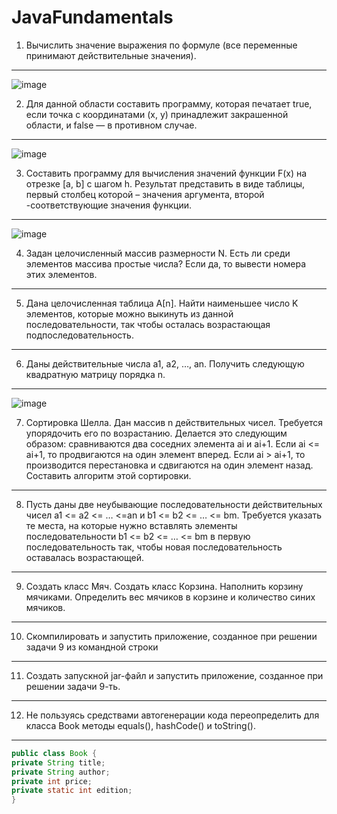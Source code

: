 # JavaFundamentals
1. Вычислить значение выражения по формуле (все переменные принимают действительные значения).
----------------------------------------------------------------------------------------------
![image](https://user-images.githubusercontent.com/91383472/192101566-abf92945-4f28-4696-901a-c670aeec7707.png)

2. Для данной области составить программу, которая печатает true, если точка с координатами (х, у) принадлежит закрашенной области, и false — в противном случае.
--------------------------------
![image](https://user-images.githubusercontent.com/91383472/192101725-44aeebab-e6e1-4b03-9b1c-09e805f51c34.png)

3. Составить программу для вычисления значений функции F(x) на отрезке [а, b] с шагом h. Результат представить в виде таблицы, первый столбец которой – значения аргумента, второй -соответствующие значения функции.
--------------------------------------------------------
![image](https://user-images.githubusercontent.com/91383472/192101780-30197da1-c832-47e3-bd9b-bbd5abe7b437.png)

4. Задан целочисленный массив размерности N. Есть ли среди элементов массива простые числа? Если да, то вывести номера этих элементов.
----------------------------------------------

5. Дана целочисленная таблица А[n]. Найти наименьшее число K элементов, которые можно выкинуть из данной последовательности, так чтобы осталась возрастающая подпоследовательность.
---------------------------------------------

6. Даны действительные числа a1, a2, …, an. Получить следующую квадратную матрицу порядка n.
---------------------------------------------------------------------
![image](https://user-images.githubusercontent.com/91383472/193612006-232ea296-9e6e-4c5c-b438-189711e72601.png)

7. Сортировка Шелла. Дан массив n действительных чисел. Требуется упорядочить его по возрастанию. Делается это следующим образом: сравниваются два соседних элемента ai и ai+1. Если ai <= ai+1, то продвигаются на один элемент вперед. Если ai > ai+1, то производится перестановка и сдвигаются на один элемент назад. Составить алгоритм этой сортировки.
----------------------------------------------------

8. Пусть даны две неубывающие последовательности действительных чисел a1 <= a2 <= … <=an и b1 <= b2 <= … <= bm. Требуется указать те места, на которые нужно вставлять элементы последовательности b1 <= b2 <= … <= bm в первую последовательность так, чтобы новая последовательность оставалась возрастающей.
------------------------------------------------------------------------------

9. Создать класс Мяч. Создать класс Корзина. Наполнить корзину мячиками. Определить вес мячиков в корзине и количество синих мячиков.
-----------------------------------------------------------------

10. Скомпилировать и запустить приложение, созданное при решении задачи 9 из командной строки
------------------------------------------------------------------------------------------------

11. Создать запускной jar-файл и запустить приложение, созданное при решении задачи 9-ть.
-------------------------------------------------------------------------------------------

12. Не пользуясь средствами автогенерации кода переопределить для класса Book методы equals(), hashCode() и toString().
-----------------------------------------------------------------------------------------------------------------
```Java
public class Book {
private String title;
private String author;
private int price;
private static int edition;
}
```
